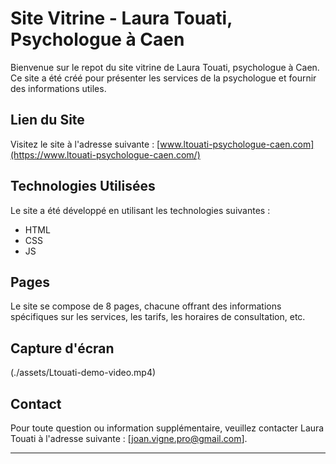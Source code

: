 # Site Vitrine - Laura Touati, Psychologue à Caen

Bienvenue sur le repot du site vitrine de Laura Touati, psychologue à Caen. Ce site a été créé pour présenter les services de la psychologue et fournir des informations utiles.

## Lien du Site

Visitez le site à l'adresse suivante : [www.ltouati-psychologue-caen.com](https://www.ltouati-psychologue-caen.com/)

## Technologies Utilisées

Le site a été développé en utilisant les technologies suivantes :

- HTML
- CSS
- JS

## Pages

Le site se compose de 8 pages, chacune offrant des informations spécifiques sur les services, les tarifs, les horaires de consultation, etc.

## Capture d'écran

(./assets/Ltouati-demo-video.mp4)

## Contact

Pour toute question ou information supplémentaire, veuillez contacter Laura Touati à l'adresse suivante : [joan.vigne.pro@gmail.com].

---
